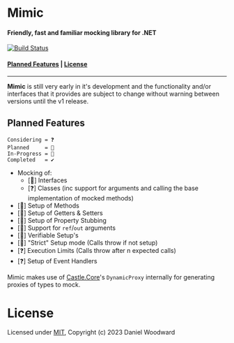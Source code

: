 # Mimic

#### Friendly, fast and familiar mocking library for .NET

[![Build Status][gh-actions-badge]][gh-actions]

#### [Planned Features](#planned-features) | [License](#license)

---

**Mimic** is still very early in it's development and the functionality and/or interfaces that it provides are subject to change without warning between versions until the v1 release.

## Planned Features

```
Considering = ❓
Planned     = 📅
In-Progress = 🚧
Completed   = ✔
```

-   Mocking of:
    -   [🚧] Interfaces
    -   [❓] Classes (inc support for arguments and calling the base implementation of mocked methods)
-   [🚧] Setup of Methods
-   [📅] Setup of Getters & Setters
-   [📅] Setup of Property Stubbing
-   [📅] Support for `ref`/`out` arguments
-   [📅] Verifiable Setup's
-   [📅] "Strict" Setup mode (Calls throw if not setup)
-   [❓] Execution Limits (Calls throw after n expected calls)
-   [❓] Setup of Event Handlers

Mimic makes use of [Castle.Core](https://www.castleproject.org/projects/dynamicproxy)'s `DynamicProxy` internally for generating proxies of types to mock.

# License

Licensed under [MIT](./LICENSE), Copyright (c) 2023 Daniel Woodward

<!-- Links -->

[gh-actions-badge]: https://img.shields.io/github/actions/workflow/status/DrBarnabus/Mimic/ci.yml?logo=github&branch=main&style=for-the-badge
[gh-actions]: https://github.com/DrBarnabus/Mimic/actions/workflows/ci.yml
